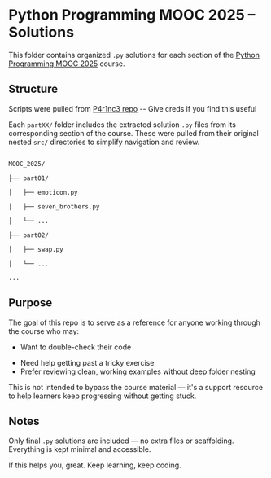 # Python Programming MOOC 2025 – Solutions


This folder contains organized `.py` solutions for each section of the [Python Programming MOOC 2025](https://programming-25.mooc.fi/) course.

## Structure

Scripts were pulled from [P4r1nc3 repo](https://github.com/P4r1nc3/Python_Programming_MOOC_2025_I) -- Give creds if you find this useful

Each `partXX/` folder includes the extracted solution `.py` files from its corresponding section of the course. These were pulled from their original nested `src/` directories to simplify navigation and review.

  
```

MOOC_2025/

├── part01/

│   ├── emoticon.py

│   ├── seven_brothers.py

│   └── ...

├── part02/

│   ├── swap.py

│   └── ...

...

```

  
## Purpose

The goal of this repo is to serve as a reference for anyone working through the course who may:

* Want to double-check their code
- Need help getting past a tricky exercise
- Prefer reviewing clean, working examples without deep folder nesting

This is not intended to bypass the course material — it's a support resource to help learners keep progressing without getting stuck.

## Notes

 Only final `.py` solutions are included — no extra files or scaffolding. Everything is kept minimal and accessible.

 If this helps you, great. Keep learning, keep coding.